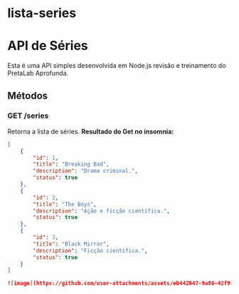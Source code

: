 # lista-series


# API de Séries

Esta é uma API simples desenvolvida em Node.js revisão e treinamento do PretaLab Aprofunda. 

## Métodos

### GET /series
Retorna a lista de séries.
**Resultado do Get no insomnia:**

```json
[
    {
        "id": 1,
        "title": "Breaking Bad",
        "description": "Drama criminal.",
        "status": true
    },
    {
        "id": 2,
        "title": "The Boys",
        "description": "Ação e ficção científica.",
        "status": true
    },
    {
        "id": 3,
        "title": "Black Mirror",
        "description": "Ficção científica.",
        "status": true
    }
]

![image](https://github.com/user-attachments/assets/eb442647-9a86-42f9-bdd1-53b85cd8c7cd)




